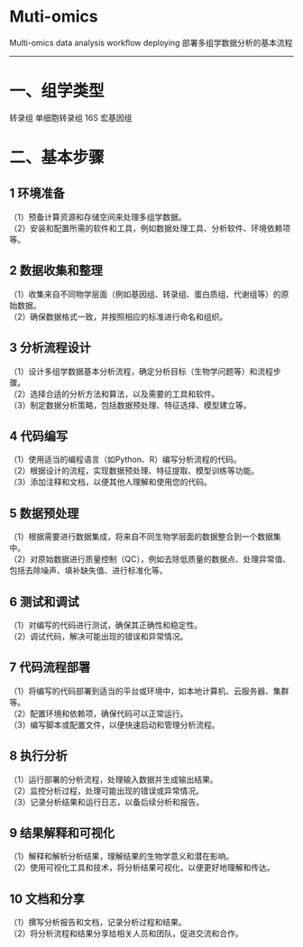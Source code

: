 # Muti-omics
Multi-omics data analysis workflow deploying
部署多组学数据分析的基本流程
****
# 一、组学类型
转录组
单细胞转录组
16S
宏基因组

# 二、基本步骤
## 1 环境准备  
（1）预备计算资源和存储空间来处理多组学数据。  
（2）安装和配置所需的软件和工具，例如数据处理工具、分析软件、环境依赖项等。  

## 2 数据收集和整理  
（1）收集来自不同物学层面（例如基因组、转录组、蛋白质组、代谢组等）的原始数据。  
（2）确保数据格式一致，并按照相应的标准进行命名和组织。  

## 3 分析流程设计  
（1）设计多组学数据基本分析流程，确定分析目标（生物学问题等）和流程步骤。  
（2）选择合适的分析方法和算法，以及需要的工具和软件。  
（3）制定数据分析策略，包括数据预处理、特征选择、模型建立等。  

## 4 代码编写  
（1）使用适当的编程语言（如Python、R）编写分析流程的代码。  
（2）根据设计的流程，实现数据预处理、特征提取、模型训练等功能。  
（3）添加注释和文档，以便其他人理解和使用您的代码。  

## 5 数据预处理  
（1）根据需要进行数据集成，将来自不同生物学层面的数据整合到一个数据集中。  
（2）对原始数据进行质量控制（QC），例如去除低质量的数据点、处理异常值、包括去除噪声、填补缺失值、进行标准化等。  

## 6 测试和调试
（1）对编写的代码进行测试，确保其正确性和稳定性。  
（2）调试代码，解决可能出现的错误和异常情况。  

## 7 代码流程部署
（1）将编写的代码部署到适当的平台或环境中，如本地计算机、云服务器、集群等。  
（2）配置环境和依赖项，确保代码可以正常运行。  
（3）编写脚本或配置文件，以便快速启动和管理分析流程。  

## 8 执行分析
（1）运行部署的分析流程，处理输入数据并生成输出结果。  
（2）监控分析过程，处理可能出现的错误或异常情况。  
（3）记录分析结果和运行日志，以备后续分析和报告。  

## 9 结果解释和可视化
（1）解释和解析分析结果，理解结果的生物学意义和潜在影响。  
（2）使用可视化工具和技术，将分析结果可视化，以便更好地理解和传达。  

## 10 文档和分享
（1）撰写分析报告和文档，记录分析过程和结果。  
（2）将分析流程和结果分享给相关人员和团队，促进交流和合作。  


